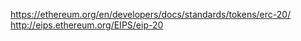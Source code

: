 https://ethereum.org/en/developers/docs/standards/tokens/erc-20/
http://eips.ethereum.org/EIPS/eip-20
